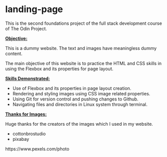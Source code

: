 # landing-page

This is the second foundations project of the full stack development course of The Odin Project.

<u><b>Objective:</b></u>

This is a dummy website. The text and images have meaningless dummy content.

The main objective of this website is to practice the HTML and CSS skills in using the Flexbox and its properties for page layout.

<u><b>Skills Demonstrated:</b></u>

<ul>
    <li>Use of Flexbox and its properties in page layout          creation.</li>
    <li>Rendering and styling images using CSS image related properties.</li>
    <li>Using Git for version control and pushing changes to Github.</li>
    <li>Navigating files and directories in Linux system through terminal.</li>
</ul>

<u><b>Thanks for Images:</b></u>

Huge thanks for the creators of the images which I used in my website.

<ul>
    <li>cottonbrostudio</li>
    <li>pixabay</li>
</ul>
https://www.pexels.com/photo
